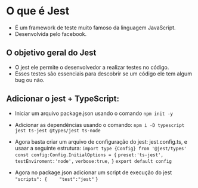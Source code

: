 # O que é Jest
- É um framework de teste muito famoso da linguagem JavaScript.
- Desenvolvida pelo facebook.

## O objetivo geral do Jest
- O jest ele permite o desenvolvedor a realizar testes no código.
- Esses testes são essenciais para descobrir se um código ele tem algum bug ou não.

## Adicionar o jest + TypeScript:
- Iniciar um arquivo package.json usando o comando ``` npm init -y ```
- Adicionar as dependências usando o comando: ``` npm i -D typescript jest ts-jest @types/jest ts-node ```
- Agora basta criar um arquivo de configuração do jest: jest.config.ts, e usaar a seguinte estrutura:
``` import type {Config} from '@jest/types' ```
``` const config:Config.InitialOptions = { ```
``` preset:'ts-jest', ```
``` testEnviroment:'node', ```
``` verbose:true, ```
```}```
``` export default config ```

- Agora no package.json adicionar um script de execução do jest
``` "scripts": { ```
```     "test":"jest" ```
``` } ```
